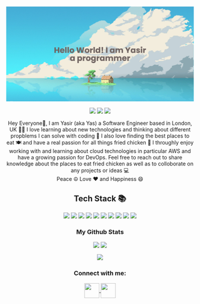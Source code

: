 
<p align="center">
 
</p align="center">
<img src="https://github.com/Yasir326/Yasir326/blob/main/banner.png" />
<p align="center">
 
 <img src="https://badges.pufler.dev/visits/Yasir326/Yasir326"/> 
 <img src="https://badges.pufler.dev/repos/Yasir326"/>
 <img src="https://badges.pufler.dev/years/Yasir326" />
  
  <p align="center">
 Hey Everyone👋, I am Yasir (aka Yas) a Software Engineer based in London, UK 💂‍♂️ I love learning about new technologies and thinking about different propblems I can solve with coding 🤔 I also love finding the best places to eat 🍽 and have a real passion for all things fried chicken 🍗 I throughly enjoy working with and learning about cloud technologies in particular AWS and have a growing passion for DevOps. Feel free to reach out to share knowledge about the places to eat fried chicken as well as to colloborate on any projects or ideas 💻 
 <br>Peace ☮️ Love ❤️ and Happiness 😄<br>

</p>
  
  <h2 align="center">Tech Stack 📚</h2>

<p align="center">
  <img src="https://img.shields.io/badge/-Python-black?style=flat-square&logo=python"/>
<img src="https://img.shields.io/badge/-TypeScript-black?style=flat-square&logo=typescript"/>
<img src="https://img.shields.io/badge/-JavaScript-black?style=flat-square&logo=javascript"/>
<img src="https://img.shields.io/badge/-Nodejs-black?style=flat-square&logo=Node.js"/>
  <img src="https://img.shields.io/badge/-Go-black?style=flat-square&logo=go"/>
<img src="https://img.shields.io/badge/-React-black?style=flat-square&logo=react"/>
  <img src="https://img.shields.io/badge/-Docker-black?style=flat-square&logo=docker"/>
<img src="https://img.shields.io/badge/-MongoDB-black?style=flat-square&logo=mongodb"/>
<img src="https://img.shields.io/badge/-MySQL-black?style=flat-square&logo=mysql"/>
<img src="https://img.shields.io/badge/-java-E34A86?style=flat-square&logo=java"/>
</p>

</p>
<h3 align="center">My Github Stats</h3>

<p align = "center">
  <img  src = "https://github-readme-stats.vercel.app/api?username=Yasir326&show_icons=true&theme=radical&line_height=40">
  <img src = "https://github-readme-stats.vercel.app/api/top-langs/?username=Yasir326&theme=radical">
</p>

<p align = "center">
 <img  src="https://github-readme-streak-stats.herokuapp.com/?user=Yasir326&show_icons=true&locale=en&layout=compact&theme=radical&line_height=0" />
</p> 



<h3 align="center">Connect with me:</h3>
<p align="center">
<a href="https://twitter.com/yas326" target="blank">
  <img align="center" src="https://cdn-icons-png.flaticon.com/512/733/733579.png" alt="" height="40" width="40">
  </a> 
  <a href="https://www.linkedin.com/in/yasir-khan-6454746" target="blank">
    <img align="center" src="https://cdn-icons.flaticon.com/png/512/3536/premium/3536505.png?token=exp=1636988101~hmac=2b075fee2447a419bbc19b187c03204f" alt="" height="40" width="40" /></a>
</p>  
<!-- <a href="your link" target="blank"><img align="center" src="https://cdn.jsdelivr.net/npm/simple-icons@3.0.1/icons/instagram.svg" alt="" height="30" width="40" /></a> -->
<!-- <a href="your link" target="blank"><img align="center" src="https://cdn.jsdelivr.net/npm/simple-icons@3.0.1/icons/youtube.svg" alt="" height="30" width="40" /></a>
</p> -->

<!---
Yasir326/Yasir326 is a ✨ special ✨ repository because its `README.md` (this file) appears on your GitHub profile.
You can click the Preview link to take a look at your changes.
--->
